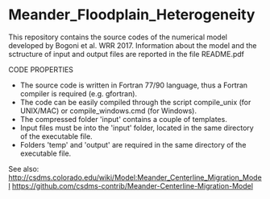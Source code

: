 # Meander_Floodplain_Heterogeneity
This repository contains the source codes of the numerical model developed by Bogoni et al. WRR 2017.
Information about the model and the sctructure of input and output files are reported in the file README.pdf


CODE PROPERTIES
* The source code is written in Fortran 77/90 language, thus a Fortran compiler is required (e.g. gfortran).
* The code can be easily compiled through the script compile_unix (for UNIX/MAC) or compile_windows.cmd (for Windows).
* The compressed folder 'input' contains a couple of templates.
* Input files must be into the 'input' folder, located in the same directory of the executable file.
* Folders 'temp' and 'output' are required in the same directory of the executable file.

See also:
http://csdms.colorado.edu/wiki/Model:Meander_Centerline_Migration_Model
https://github.com/csdms-contrib/Meander-Centerline-Migration-Model

